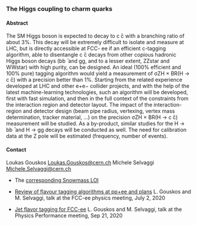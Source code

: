 ### The Higgs coupling to charm quarks

#### Abstract
The SM Higgs boson is expected to decay to c ̄c with a branching ratio of about 3%. This decay will be extremely 
difficult to isolate and measure at LHC, but is directly accessible at FCC- ee if an efficient c-tagging algorithm, 
able to disentangle c ̄c decays from other copious hadronic Higgs boson decays (bb ̄ and gg, and to a lesser extent, ZZstar and WWstar) with high purity, can be designed. An ideal (100% efficient and 100% pure) tagging algorithm would yield a measurement of σZH × BR(H → c ̄c) with a precision better than 1%.
Starting from the related experience developed at LHC and other e+e− collider projects, and with the help of the latest machine-learning technologies, such an algorithm will be developed, first with fast simulation, and then in the full context of the constraints from the interaction region and detector layout. The impact of the interaction-region and detector design (beam pipe radius, vertexing, vertex mass determination, tracker material, ...) on the precision σZH × BR(H → c ̄c) measurement will be studied. As a by-product, similar studies for the H → bb ̄ and H → gg decays will be conducted as well. The need for calibration data at the Z pole will be estimated (frequency, number of events).

#### Contact
Loukas Gouskos Loukas.Gouskos@cern.ch
Michele Selvaggi Michele.Selvaggi@cern.ch

- The [corresponding Snowmass LOI](https://indico.cern.ch/event/951830/contributions/3999002/attachments/2095110/3521328/Hcc_SNOWMASS21-EF2_EF0_Markus_Klute-162.pdf)

- [Review of flavour tagging algorithms at pp+ee and plans](https://indico.cern.ch/event/924668/contributions/3902802/attachments/2067888/3470740/lg-fccee-flvtagging_20200702.pdf) L. Gouskos and M. Selvaggi, talk at the FCC-ee physics meeting, July 2, 2020
- [Jet flavor tagging for FCC-ee](https://indico.cern.ch/event/956147/contributions/4018062/attachments/2106040/3541880/lg-fccee-flvtagging_20200921.pdf) L. Gouskos and M. Selvaggi, talk at the Physics Performance meeting, Sep 21, 2020
